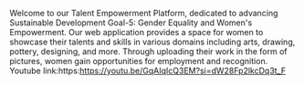 Welcome to our Talent Empowerment Platform, dedicated to advancing Sustainable Development Goal-5: Gender Equality and Women's Empowerment.
Our web application provides a space for women to showcase their talents and skills in various domains including arts, drawing, pottery, designing,
and more. Through uploading their work in the form of pictures, women gain opportunities for employment and recognition.
Youtube link:https:https://youtu.be/GqAIqIcQ3EM?si=dW28Fp2lkcDq3t_F
